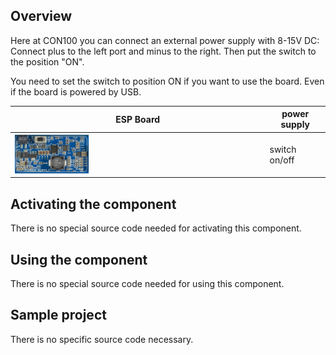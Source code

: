## Overview
Here at CON100 you can connect an external power supply with 8-15V DC: Connect plus to the left port and minus to the right. Then put the switch to the position "ON".

You need to set the switch to position ON if you want to use the board. Even if the board is powered by USB.

ESP Board | power supply
--- | ---
<img src="/images/esp32/block_power_supply.png"  width="30%"> | switch on/off


## Activating the component
There is no special source code needed for activating this component.

## Using the component
There is no special source code needed for using this component.

## Sample project
There is no specific source code necessary.
